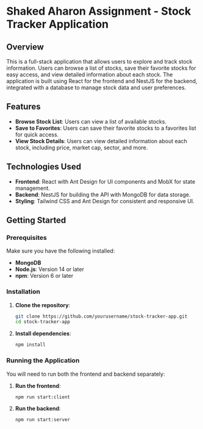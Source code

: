 # Shaked Aharon Assignment - Stock Tracker Application

## Overview
This is a full-stack application that allows users to explore and track stock information. Users can browse a list of stocks, save their favorite stocks for easy access, and view detailed information about each stock. The application is built using React for the frontend and NestJS for the backend, integrated with a database to manage stock data and user preferences.

## Features
- **Browse Stock List**: Users can view a list of available stocks.
- **Save to Favorites**: Users can save their favorite stocks to a favorites list for quick access.
- **View Stock Details**: Users can view detailed information about each stock, including price, market cap, sector, and more.

## Technologies Used
- **Frontend**: React with Ant Design for UI components and MobX for state management.
- **Backend**: NestJS for building the API with MongoDB for data storage.
- **Styling**: Tailwind CSS and Ant Design for consistent and responsive UI.

## Getting Started

### Prerequisites
Make sure you have the following installed:
- **MongoDB**
- **Node.js**: Version 14 or later
- **npm**: Version 6 or later

### Installation

1. **Clone the repository**:
   ```bash
   git clone https://github.com/yourusername/stock-tracker-app.git
   cd stock-tracker-app
   ```

2. **Install dependencies**:
   ```bash
   npm install
   ```

### Running the Application

You will need to run both the frontend and backend separately:

1. **Run the frontend**:
   ```bash
   npm run start:client
    ```

2. **Run the backend**:
   ```bash
   npm run start:server
    ```